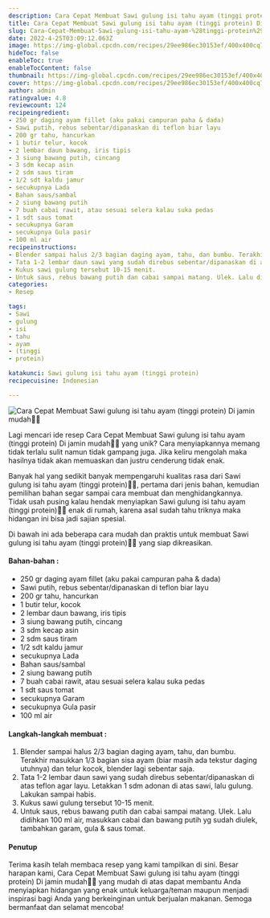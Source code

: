 ```yaml
---
description: Cara Cepat Membuat Sawi gulung isi tahu ayam (tinggi protein) Di jamin mudah"
title: Cara Cepat Membuat Sawi gulung isi tahu ayam (tinggi protein) Di jamin mudah
slug: Cara-Cepat-Membuat-Sawi-gulung-isi-tahu-ayam-%28tinggi-protein%29-Di-jamin-mudah
date: 2022-4-25T03:09:12.063Z
image: https://img-global.cpcdn.com/recipes/29ee986ec30153ef/400x400cq70/photo.jpg
hideToc: false
enableToc: true
enableTocContent: false
thumbnail: https://img-global.cpcdn.com/recipes/29ee986ec30153ef/400x400cq70/photo.jpg
cover: https://img-global.cpcdn.com/recipes/29ee986ec30153ef/400x400cq70/photo.jpg
author: admin
ratingvalue: 4.8
reviewcount: 124
recipeingredient:
- 250 gr daging ayam fillet (aku pakai campuran paha & dada)
- Sawi putih, rebus sebentar/dipanaskan di teflon biar layu
- 200 gr tahu, hancurkan
- 1 butir telur, kocok
- 2 lembar daun bawang, iris tipis
- 3 siung bawang putih, cincang
- 3 sdm kecap asin
- 2 sdm saus tiram
- 1/2 sdt kaldu jamur
- secukupnya Lada
- Bahan saus/sambal
- 2 siung bawang putih
- 7 buah cabai rawit, atau sesuai selera kalau suka pedas
- 1 sdt saus tomat
- secukupnya Garam
- secukupnya Gula pasir
- 100 ml air
recipeinstructions:
- Blender sampai halus 2/3 bagian daging ayam, tahu, dan bumbu. Terakhir masukkan 1/3 bagian sisa ayam (biar masih ada tekstur daging utuhnya) dan telur kocok, blender lagi sebentar saja.
- Tata 1-2 lembar daun sawi yang sudah direbus sebentar/dipanaskan di atas teflon agar layu. Letakkan 1 sdm adonan di atas sawi, lalu gulung. Lakukan sampai habis.
- Kukus sawi gulung tersebut 10-15 menit.
- Untuk saus, rebus bawang putih dan cabai sampai matang. Ulek. Lalu didihkan 100 ml air, masukkan cabai dan bawang putih yg sudah diulek, tambahkan garam, gula & saus tomat.
categories:
- Resep

tags:
- Sawi
- gulung
- isi
- tahu
- ayam
- (tinggi
- protein)

katakunci: Sawi gulung isi tahu ayam (tinggi protein)
recipecuisine: Indonesian

---
```


![Cara Cepat Membuat Sawi gulung isi tahu ayam (tinggi protein) Di jamin mudah👩‍🍳](https://img-global.cpcdn.com/recipes/29ee986ec30153ef/400x400cq70/photo.jpg)

Lagi mencari ide resep Cara Cepat Membuat Sawi gulung isi tahu ayam (tinggi protein) Di jamin mudah👩‍🍳 yang unik? Cara menyiapkannya memang tidak terlalu sulit namun tidak gampang juga. Jika keliru mengolah maka hasilnya tidak akan memuaskan dan justru cenderung tidak enak.

Banyak hal yang sedikit banyak mempengaruhi kualitas rasa dari Sawi gulung isi tahu ayam (tinggi protein)👩‍🍳, pertama dari jenis bahan, kemudian pemilihan bahan segar sampai cara membuat dan menghidangkannya. Tidak usah pusing kalau hendak menyiapkan Sawi gulung isi tahu ayam (tinggi protein)👩‍🍳 enak di rumah, karena asal sudah tahu triknya maka hidangan ini bisa jadi sajian spesial.

Di bawah ini ada beberapa cara mudah dan praktis untuk membuat Sawi gulung isi tahu ayam (tinggi protein)👩‍🍳 yang siap dikreasikan.

<!--inarticleads1-->

#### Bahan-bahan :

- 250 gr daging ayam fillet (aku pakai campuran paha & dada)
- Sawi putih, rebus sebentar/dipanaskan di teflon biar layu
- 200 gr tahu, hancurkan
- 1 butir telur, kocok
- 2 lembar daun bawang, iris tipis
- 3 siung bawang putih, cincang
- 3 sdm kecap asin
- 2 sdm saus tiram
- 1/2 sdt kaldu jamur
- secukupnya Lada
- Bahan saus/sambal
- 2 siung bawang putih
- 7 buah cabai rawit, atau sesuai selera kalau suka pedas
- 1 sdt saus tomat
- secukupnya Garam
- secukupnya Gula pasir
- 100 ml air

<!--inarticleads2-->

#### Langkah-langkah membuat :

1. Blender sampai halus 2/3 bagian daging ayam, tahu, dan bumbu. Terakhir masukkan 1/3 bagian sisa ayam (biar masih ada tekstur daging utuhnya) dan telur kocok, blender lagi sebentar saja.
1. Tata 1-2 lembar daun sawi yang sudah direbus sebentar/dipanaskan di atas teflon agar layu. Letakkan 1 sdm adonan di atas sawi, lalu gulung. Lakukan sampai habis.
1. Kukus sawi gulung tersebut 10-15 menit.
1. Untuk saus, rebus bawang putih dan cabai sampai matang. Ulek. Lalu didihkan 100 ml air, masukkan cabai dan bawang putih yg sudah diulek, tambahkan garam, gula & saus tomat.

#### Penutup

Terima kasih telah membaca resep yang kami tampilkan di sini. Besar harapan kami, Cara Cepat Membuat Sawi gulung isi tahu ayam (tinggi protein) Di jamin mudah👩‍🍳 yang mudah di atas dapat membantu Anda menyiapkan hidangan yang enak untuk keluarga/teman maupun menjadi inspirasi bagi Anda yang berkeinginan untuk berjualan makanan. Semoga bermanfaat dan selamat mencoba!